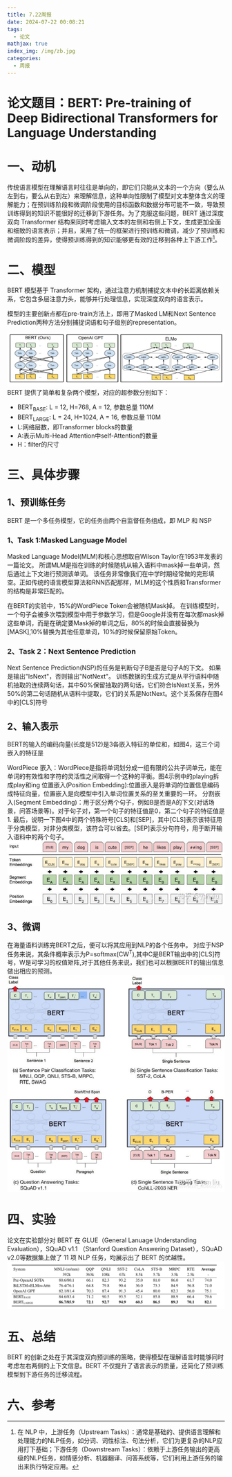 ```yaml
---
title: 7.22周报
date: 2024-07-22 00:08:21
tags:
  - 论文
mathjax: true
index_img: /img/zb.jpg
categories:
  - 周报
---
```


# 论文题目：BERT: Pre-training of Deep Bidirectional Transformers for Language Understanding

# 一、动机
​		传统语言模型在理解语言时往往是单向的，即它们只能从文本的一个方向（要么从左到右，要么从右到左）来理解信息，这种单向性限制了模型对文本整体含义的理解能力；在预训练阶段和微调阶段使用的目标函数和数据分布可能不一致，导致预训练得到的知识不能很好的迁移到下游任务。为了克服这些问题，BERT 通过深度双向 Transformer 结构来同时考虑输入文本的左侧和右侧上下文，生成更加全面和细致的语言表示；并且，采用了统一的框架进行预训练和微调，减少了预训练和微调阶段的差异，使得预训练得到的知识能够更有效的迁移到各种上下游工作[^1]。

# 二、模型
BERT 模型基于 Transformer 架构，通过注意力机制捕捉文本中的长距离依赖关系，它包含多层注意力头，能够并行处理信息，实现深度双向的语言表示。

模型的主要创新点都在pre-train方法上，即用了Masked LM和Next Sentence Prediction两种方法分别捕捉词语和句子级别的representation。

![alt text](img/Bert.jpeg)
BERT 提供了简单和复杂两个模型，对应的超参数分别如下：
- BERT<sub>BASE</sub>: L = 12, H=768, A = 12, 参数总量 110M
- BERT<sub>LARGE</sub>: L = 24, H=1024, A = 16, 参数总量 110M
- L:网络层数，即Transformer blocks的数量
- A:表示Multi-Head Attention中self-Attention的数量
- H：filter的尺寸

# 三、具体步骤

## 1、预训练任务
BERT 是一个多任务模型，它的任务由两个自监督任务组成，即 MLP 和 NSP

### 1、Task 1:Masked Language Model
Masked Language Model(MLM)和核心思想取自Wilson Taylor在1953年发表的一篇论文。
所谓MLM是指在训练的时候随机从输入语料中mask掉一些单词，然后通过上下文进行预测该单词。
该任务非常像我们在中学时期经常做的完形填空。正如传统的语言模型算法和RNN匹配那样，MLM的这个性质和Transformer的结构是非常匹配的。

在BERT的实验中，15%的WordPiece Token会被随机Mask掉。
在训练模型时，一个句子会被多次喂到模型中用于参数学习，但是Google并没有在每次都mask掉这些单词，而是在确定要Mask掉的单词之后，80%的时候会直接替换为[MASK],10%替换为其他任意单词，10%的时候保留原始Token。

### 2、Task 2：Next Sentence Prediction
Next Sentence Prediction(NSP)的任务是判断句子B是否是句子A的下文。
如果是输出"IsNext"，否则输出"NotNext"。
训练数据的生成方式是从平行语料中随机抽取的连续两句话，其中50%保留抽取的两句话，它们符合IsNext关系，另外50%的第二句话随机从语料中提取，它们的关系是NotNext。这个关系保存在图4中的[CLS]符号

## 2、输入表示
BERT的输入的编码向量(长度是512)是3各嵌入特征的单位和，如图4，这三个词嵌入的特征是

WordPiece 嵌入：WordPiece是指将单词划分成一组有限的公共子词单元，能在单词的有效性和字符的灵活性之间取得一个这种的平衡。图4示例中的playing拆成play和ing
位置嵌入(Position Embedding):位置嵌入是将单词的位置信息编码成特征向量，位置嵌入是向模型中引入单词位置关系的至关重要的一环。
分割嵌入(Segment Embedding)：用于区分两个句子，例如B是否是A的下文(对话场景，问答场景等)。对于句子对，第一个句子的特征值是0，第二个句子的特征值是1.
最后，说明一下图4中的两个特殊符号[CLS]和[SEP]，其中[CLS]表示该特征用于分类模型，对非分类模型，该符合可以省去。[SEP]表示分句符号，用于断开输入语料中的两个句子。
![alt text](img/bert-2.jpeg)

## 3、微调
在海量语料训练完BERT之后，便可以将其应用到NLP的各个任务中。
对应于NSP任务来说，其条件概率表示为P=softmax(CW<sup>T</sup>),其中C是BERT输出中的[CLS]符号，W是可学习的权值矩阵,对于其他任务来说，我们也可以根据BERT的输出信息做出相应的预测。
![alt text](img/bert-3.jpeg)
# 四、实验
论文在实验部分对 BERT 在 GLUE（General Lanuage Understanding Evaluation），SQuAD v1.1 （Stanford Question Answering Dataset），SQuAD v2.0等数据集上做了 11 项 NLP 任务，均展示出了 BERT 的优越性。
![alt text](img/bert-4.png)
# 五、总结
BERT 的创新之处在于其深度双向预训练的策略，使得模型在理解语言时能够同时考虑左右两侧的上下文信息。BERT 不仅提升了语言表示的质量，还简化了预训练模型到下游任务的迁移流程。
# 六、参考
[^1]:在 NLP 中，上游任务（Upstream Tasks）：通常是基础的、提供语言理解和处理能力的NLP任务，如分词、词性标注、句法分析，它们为更复杂的NLP应用打下基础；下游任务（Downstream Tasks）：依赖于上游任务输出的更高级的NLP任务，如情感分析、机器翻译、问答系统等，它们利用上游任务的输出来执行特定应用。